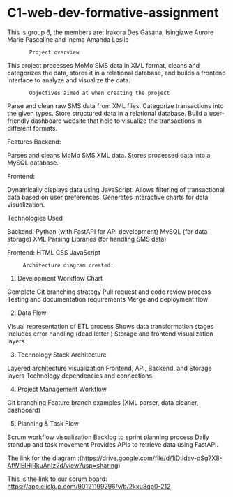 # C1-web-dev-formative-assignment
This is group 6,
the members are: Irakora Des Gasana,
                 Isingizwe Aurore Marie Pascaline and
                 Inema Amanda Leslie

                 
           Project overview      
 This project processes MoMo SMS data in XML format, cleans and categorizes the data, stores it in a relational database, and builds a frontend interface to analyze and visualize the data.
           
           
           Objectives aimed at when creating the project
Parse and clean raw SMS data from XML files.
Categorize transactions into the given types.
Store structured data in a relational database.
Build a user-friendly dashboard website that help to visualize the transactions in different formats.

Features
Backend:

Parses and cleans MoMo SMS XML data.
Stores processed data into a MySQL database.

Frontend:


Dynamically displays data using JavaScript.
Allows filtering of transactional data based on user preferences.
Generates interactive charts for data visualization.

Technologies Used

Backend:
Python (with FastAPI for API development)
MySQL (for data storage)
XML Parsing Libraries (for handling SMS data)

Frontend:
HTML
CSS
JavaScript
         
         Architecture diagram created:

1. Development Workflow Chart

Complete Git branching strategy
Pull request and code review process
Testing and documentation requirements
Merge and deployment flow

2. Data Flow 

Visual representation of ETL process
Shows data transformation stages
Includes error handling (dead letter )
Storage and frontend visualization layers

3. Technology Stack Architecture

Layered architecture visualization
Frontend, API, Backend, and Storage layers
Technology dependencies and connections

4. Project Management Workflow

Git branching 
Feature branch examples (XML parser, data cleaner, dashboard)


5.  Planning & Task Flow

Scrum workflow visualization
Backlog to sprint planning process
Daily standup and task movement
Provides APIs to retrieve data using FastAPI.

The link for the diagram :(https://drive.google.com/file/d/1iDtIdav-qSg7X8-AtWlEIHjRkuAnIz2d/view?usp=sharing)

This is the link to our scrum board: https://app.clickup.com/90121199296/v/b/2kxu8qp0-212


